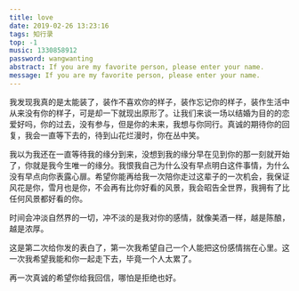 ```yaml
---
title: love
date: 2019-02-26 13:23:16
tags: 知行录
top: -1
music: 1330858912
password: wangwanting
abstract: If you are my favorite person, please enter your name.
message: If you are my favorite person, please enter your name.
---
```

我发现我真的是太能装了，装作不喜欢你的样子，装作忘记你的样子，装作生活中从来没有你的样子，可是却一下就现出原形了。让我们来谈一场以结婚为目的的恋爱好吗，你的过去，没有参与，但是你的未来，我想与你同行。真诚的期待你的回复，我会一直等下去的，待到山花烂漫时，你在丛中笑。

我以为我还在一直等待我的缘分到来，没想到我的缘分早在见到你的那一刻就开始了，你就是我今生唯一的缘分。我恨我自己为什么没有早点明白这件事情，为什么没有早点向你表露心扉。希望你能再给我一次陪你走过这辈子的一次机会，我保证风花是你，雪月也是你，不会再有比你好看的风景，我会昭告全世界，我拥有了比任何风景都好看的你。

时间会冲淡自然界的一切，冲不淡的是我对你的感情，就像美酒一样，越是陈酿，越是浓厚。

这是第二次给你发的表白了，第一次我希望自己一个人能把这份感情揣在心里。这一次我希望我能和你一起走下去，毕竟一个人太累了。

再一次真诚的希望你给我回信，哪怕是拒绝也好。